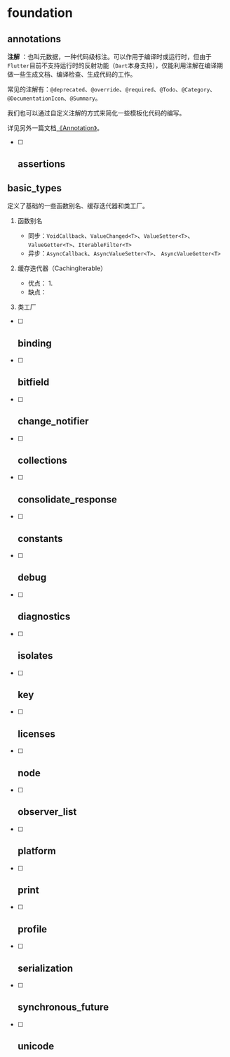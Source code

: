 # foundation

## annotations

**注解** ：也叫元数据，一种代码级标注。可以作用于编译时或运行时，但由于`Flutter`目前不支持运行时的反射功能（`Dart`本身支持），仅能利用注解在编译期做一些生成文档、编译检查、生成代码的工作。

常见的注解有：`@deprecated`、`@override`、`@required`、`@Todo`、`@Category`、`@DocumentationIcon`、`@Summary`。

我们也可以通过自定义注解的方式来简化一些模板化代码的编写。

详见另外一篇文档[《Annotation》](https://github.com/cp110/Docs/blob/master/Flutter/foundation/Annotation.md)。

- [ ] ## assertions

## basic_types

定义了基础的一些函数别名、缓存迭代器和类工厂。

1. 函数别名
   - 同步：`VoidCallback`、`ValueChanged<T>`、`ValueSetter<T>`、`ValueGetter<T>`、`IterableFilter<T>`
   - 异步：`AsyncCallback`、`AsyncValueSetter<T>`、 `AsyncValueGetter<T>`

2. 缓存迭代器（CachingIterable<E>）
   - 优点：
     1. 
   - 缺点：
3. 类工厂

- [ ] ## binding

- [ ] ## bitfield

- [ ] ## change_notifier

- [ ] ## collections

- [ ] ## consolidate_response

- [ ] ## constants

- [ ] ## debug

- [ ] ## diagnostics

- [ ] ## isolates

- [ ] ## key

- [ ] ## licenses

- [ ] ## node

- [ ] ## observer_list

- [ ] ## platform

- [ ] ## print

- [ ] ## profile

- [ ] ## serialization

- [ ] ## synchronous_future

- [ ] ## unicode



